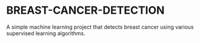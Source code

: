 # BREAST-CANCER-DETECTION
A simple machine learning project that detects breast cancer using various supervised learning algorithms.
